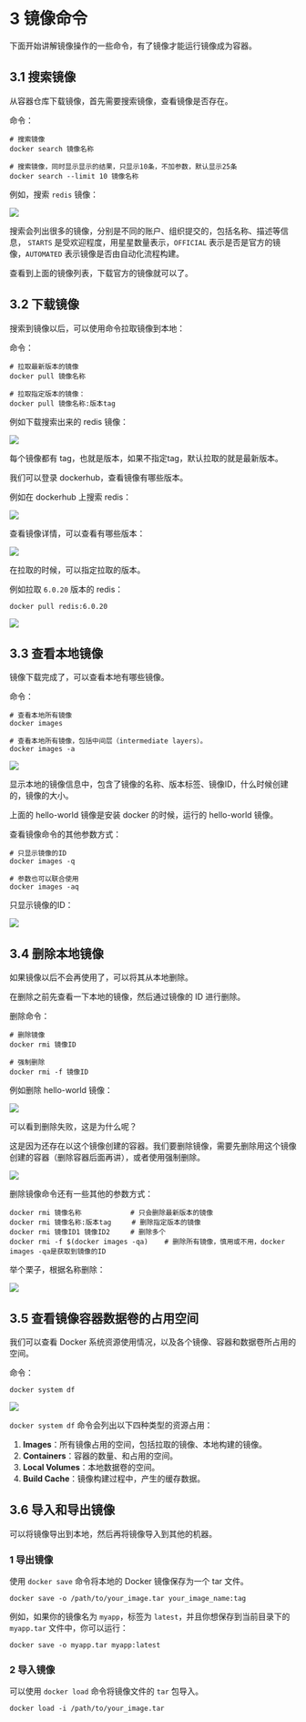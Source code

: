 # 3 镜像命令

下面开始讲解镜像操作的一些命令，有了镜像才能运行镜像成为容器。

## 3.1 搜索镜像

从容器仓库下载镜像，首先需要搜索镜像，查看镜像是否存在。

命令：

```
# 搜索镜像
docker search 镜像名称

# 搜索镜像，同时显示显示的结果，只显示10条，不加参数，默认显示25条
docker search --limit 10 镜像名称
```


例如，搜索 `redis` 镜像：

![](./images/20240124211219.da9601ca.jpg)

搜索会列出很多的镜像，分别是不同的账户、组织提交的，包括名称、描述等信息， `STARTS` 是受欢迎程度，用星星数量表示，`OFFICIAL` 表示是否是官方的镜像，`AUTOMATED` 表示镜像是否由自动化流程构建。

查看到上面的镜像列表，下载官方的镜像就可以了。

## 3.2 下载镜像

搜索到镜像以后，可以使用命令拉取镜像到本地：

命令：

```
# 拉取最新版本的镜像
docker pull 镜像名称

# 拉取指定版本的镜像：
docker pull 镜像名称:版本tag
```

例如下载搜索出来的 redis 镜像：

![](./images/20240124225255.d534e545.jpg)

每个镜像都有 tag，也就是版本，如果不指定tag，默认拉取的就是最新版本。

我们可以登录 dockerhub，查看镜像有哪些版本。

例如在 dockerhub 上搜索 redis：

![](./images/20240124225737.d513075b.jpg)

查看镜像详情，可以查看有哪些版本：

![](./images/20240124225930.43deec2d.jpg)

在拉取的时候，可以指定拉取的版本。

例如拉取 `6.0.20` 版本的 redis：

```
docker pull redis:6.0.20
```


![](./images/20240124230636.77935648.jpg)

## 3.3 查看本地镜像

镜像下载完成了，可以查看本地有哪些镜像。

命令：

```
# 查看本地所有镜像
docker images

# 查看本地所有镜像，包括中间层（intermediate layers）。
docker images -a
```

![](./images/20240124230813.eef488a7.jpg)

显示本地的镜像信息中，包含了镜像的名称、版本标签、镜像ID，什么时候创建的，镜像的大小。

上面的 hello-world 镜像是安装 docker 的时候，运行的 hello-world 镜像。

  

查看镜像命令的其他参数方式：

```
# 只显示镜像的ID
docker images -q

# 参数也可以联合使用
docker images -aq
```

只显示镜像的ID：

![](./images/20240125102415.34372ef2.jpg)

## 3.4 删除本地镜像

如果镜像以后不会再使用了，可以将其从本地删除。

在删除之前先查看一下本地的镜像，然后通过镜像的 ID 进行删除。

删除命令：

```
# 删除镜像
docker rmi 镜像ID

# 强制删除
docker rmi -f 镜像ID
```


例如删除 hello-world 镜像：

![](./images/20240124231158.d7dbd8d9.jpg)

可以看到删除失败，这是为什么呢？

这是因为还存在以这个镜像创建的容器。我们要删除镜像，需要先删除用这个镜像创建的容器（删除容器后面再讲），或者使用强制删除。

![](./images/20240124231519.853e86c5.jpg)

  

删除镜像命令还有一些其他的参数方式：

```
docker rmi 镜像名称            # 只会删除最新版本的镜像
docker rmi 镜像名称:版本tag     # 删除指定版本的镜像
docker rmi 镜像ID1 镜像ID2     # 删除多个
docker rmi -f $(docker images -qa)    # 删除所有镜像，慎用或不用，docker images -qa是获取到镜像的ID
```

举个栗子，根据名称删除：

![](./images/20240125094646.d04965bf.jpg)

## 3.5 查看镜像容器数据卷的占用空间

我们可以查看 Docker 系统资源使用情况，以及各个镜像、容器和数据卷所占用的空间。

命令：

```
docker system df
```

![](./images/20240125093942.d2a3ca39.jpg)

`docker system df` 命令会列出以下四种类型的资源占用：

1. **Images**：所有镜像占用的空间，包括拉取的镜像、本地构建的镜像。
2. **Containers**：容器的数量、和占用的空间。
3. **Local Volumes**：本地数据卷的空间。
4. **Build Cache**：镜像构建过程中，产生的缓存数据。

## 3.6 导入和导出镜像

可以将镜像导出到本地，然后再将镜像导入到其他的机器。

###  1 导出镜像

使用 `docker save` 命令将本地的 Docker 镜像保存为一个 tar 文件。

```
docker save -o /path/to/your_image.tar your_image_name:tag
```

例如，如果你的镜像名为 `myapp`，标签为 `latest`，并且你想保存到当前目录下的 `myapp.tar` 文件中，你可以运行：

```
docker save -o myapp.tar myapp:latest
```


###  2 导入镜像

可以使用 `docker load` 命令将镜像文件的 `tar` 包导入。

```
docker load -i /path/to/your_image.tar
```